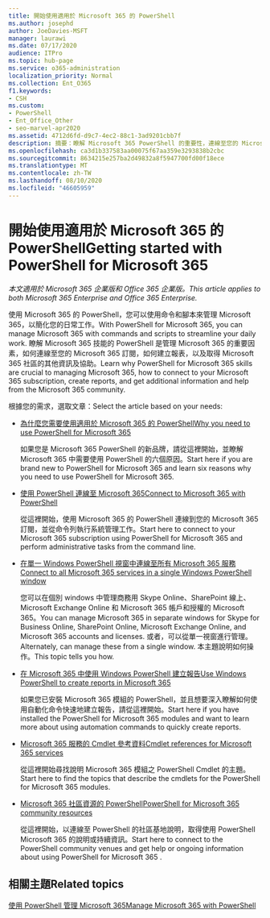 ```yaml
---
title: 開始使用適用於 Microsoft 365 的 PowerShell
ms.author: josephd
author: JoeDavies-MSFT
manager: laurawi
ms.date: 07/17/2020
audience: ITPro
ms.topic: hub-page
ms.service: o365-administration
localization_priority: Normal
ms.collection: Ent_O365
f1.keywords:
- CSH
ms.custom:
- PowerShell
- Ent_Office_Other
- seo-marvel-apr2020
ms.assetid: 4712d6fd-d9c7-4ec2-88c1-3ad9201cbb7f
description: 摘要：瞭解 Microsoft 365 PowerShell 的重要性，連線至您的 Microsoft 365 租使用者，並取得協助。
ms.openlocfilehash: ca3d1b337583aa00075f67aa359e3293838b2cbc
ms.sourcegitcommit: 8634215e257ba2d49832a8f5947700fd00f18ece
ms.translationtype: MT
ms.contentlocale: zh-TW
ms.lasthandoff: 08/10/2020
ms.locfileid: "46605959"
---
```

# <a name="getting-started-with-powershell-for-microsoft-365"></a><span data-ttu-id="d9bd2-103">開始使用適用於 Microsoft 365 的 PowerShell</span><span class="sxs-lookup"><span data-stu-id="d9bd2-103">Getting started with PowerShell for Microsoft 365</span></span>

<span data-ttu-id="d9bd2-104">*本文適用於 Microsoft 365 企業版和 Office 365 企業版。*</span><span class="sxs-lookup"><span data-stu-id="d9bd2-104">*This article applies to both Microsoft 365 Enterprise and Office 365 Enterprise.*</span></span>

<span data-ttu-id="d9bd2-105">使用 Microsoft 365 的 PowerShell，您可以使用命令和腳本來管理 Microsoft 365，以簡化您的日常工作。</span><span class="sxs-lookup"><span data-stu-id="d9bd2-105">With PowerShell for Microsoft 365, you can manage Microsoft 365 with commands and scripts to streamline your daily work.</span></span> <span data-ttu-id="d9bd2-106">瞭解 Microsoft 365 技能的 PowerShell 是管理 Microsoft 365 的重要因素，如何連線至您的 Microsoft 365 訂閱，如何建立報表，以及取得 Microsoft 365 社區的其他資訊及協助。</span><span class="sxs-lookup"><span data-stu-id="d9bd2-106">Learn why PowerShell for Microsoft 365 skills are crucial to managing Microsoft 365, how to connect to your Microsoft 365 subscription, create reports, and get additional information and help from the Microsoft 365 community.</span></span>
  
<span data-ttu-id="d9bd2-107">根據您的需求，選取文章：</span><span class="sxs-lookup"><span data-stu-id="d9bd2-107">Select the article based on your needs:</span></span>
  
- [<span data-ttu-id="d9bd2-108">為什麼您需要使用適用於 Microsoft 365 的 PowerShell</span><span class="sxs-lookup"><span data-stu-id="d9bd2-108">Why you need to use PowerShell for Microsoft 365</span></span>](why-you-need-to-use-office-365-powershell.md)
    
    <span data-ttu-id="d9bd2-109">如果您是 Microsoft 365 PowerShell 的新品牌，請從這裡開始，並瞭解 Microsoft 365 中需要使用 PowerShell 的六個原因。</span><span class="sxs-lookup"><span data-stu-id="d9bd2-109">Start here if you are brand new to PowerShell for Microsoft 365 and learn six reasons why you need to use PowerShell for Microsoft 365.</span></span> 
    
- [<span data-ttu-id="d9bd2-110">使用 PowerShell 連線至 Microsoft 365</span><span class="sxs-lookup"><span data-stu-id="d9bd2-110">Connect to Microsoft 365 with PowerShell</span></span>](connect-to-office-365-powershell.md)
    
    <span data-ttu-id="d9bd2-111">從這裡開始，使用 Microsoft 365 的 PowerShell 連線到您的 Microsoft 365 訂閱，並從命令列執行系統管理工作。</span><span class="sxs-lookup"><span data-stu-id="d9bd2-111">Start here to connect to your Microsoft 365 subscription using PowerShell for Microsoft 365 and perform administrative tasks from the command line.</span></span>
    
- [<span data-ttu-id="d9bd2-112">在單一 Windows PowerShell 視窗中連線至所有 Microsoft 365 服務</span><span class="sxs-lookup"><span data-stu-id="d9bd2-112">Connect to all Microsoft 365 services in a single Windows PowerShell window</span></span>](connect-to-all-office-365-services-in-a-single-windows-powershell-window.md)
    
    <span data-ttu-id="d9bd2-113">您可以在個別 windows 中管理商務用 Skype Online、SharePoint 線上、Microsoft Exchange Online 和 Microsoft 365 帳戶和授權的 Microsoft 365。</span><span class="sxs-lookup"><span data-stu-id="d9bd2-113">You can manage Microsoft 365 in separate windows for Skype for Business Online, SharePoint Online, Microsoft Exchange Online, and Microsoft 365 accounts and licenses.</span></span> <span data-ttu-id="d9bd2-114">或者，可以從單一視窗進行管理。</span><span class="sxs-lookup"><span data-stu-id="d9bd2-114">Alternately, can manage these from a single window.</span></span> <span data-ttu-id="d9bd2-115">本主題說明如何操作。</span><span class="sxs-lookup"><span data-stu-id="d9bd2-115">This topic tells you how.</span></span>
    
- [<span data-ttu-id="d9bd2-116">在 Microsoft 365 中使用 Windows PowerShell 建立報告</span><span class="sxs-lookup"><span data-stu-id="d9bd2-116">Use Windows PowerShell to create reports in Microsoft 365</span></span>](use-windows-powershell-to-create-reports-in-office-365.md)
    
    <span data-ttu-id="d9bd2-117">如果您已安裝 Microsoft 365 模組的 PowerShell，並且想要深入瞭解如何使用自動化命令快速地建立報告，請從這裡開始。</span><span class="sxs-lookup"><span data-stu-id="d9bd2-117">Start here if you have installed the PowerShell for Microsoft 365 modules and want to learn more about using automation commands to quickly create reports.</span></span> 
    
- [<span data-ttu-id="d9bd2-118">Microsoft 365 服務的 Cmdlet 參考資料</span><span class="sxs-lookup"><span data-stu-id="d9bd2-118">Cmdlet references for Microsoft 365 services</span></span>](cmdlet-references-for-office-365-services.md)
    
    <span data-ttu-id="d9bd2-119">從這裡開始尋找說明 Microsoft 365 模組之 PowerShell Cmdlet 的主題。</span><span class="sxs-lookup"><span data-stu-id="d9bd2-119">Start here to find the topics that describe the cmdlets for the PowerShell for Microsoft 365 modules.</span></span>
    
- [<span data-ttu-id="d9bd2-120">Microsoft 365 社區資源的 PowerShell</span><span class="sxs-lookup"><span data-stu-id="d9bd2-120">PowerShell for Microsoft 365 community resources</span></span>](office-365-powershell-community-resources.md)
    
    <span data-ttu-id="d9bd2-121">從這裡開始，以連線至 PowerShell 的社區基地說明，取得使用 PowerShell Microsoft 365 的說明或持續資訊。</span><span class="sxs-lookup"><span data-stu-id="d9bd2-121">Start here to connect to the PowerShell community venues and get help or ongoing information about using PowerShell for Microsoft 365 .</span></span>
    
## <a name="related-topics"></a><span data-ttu-id="d9bd2-122">相關主題</span><span class="sxs-lookup"><span data-stu-id="d9bd2-122">Related topics</span></span>

[<span data-ttu-id="d9bd2-123">使用 PowerShell 管理 Microsoft 365</span><span class="sxs-lookup"><span data-stu-id="d9bd2-123">Manage Microsoft 365 with PowerShell</span></span>](manage-office-365-with-office-365-powershell.md)

